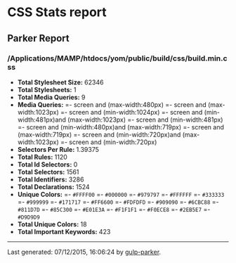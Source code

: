 # CSS Stats report

## Parker Report

### /Applications/MAMP/htdocs/yom/public/build/css/build.min.css

- **Total Stylesheet Size:** 62346
- **Total Stylesheets:** 1
- **Total Media Queries:** 9
- **Media Queries:**
	=- screen and (max-width:480px)
	=- screen and (max-width:1023px)
	=- screen and (min-width:1024px)
	=- screen and (min-width:481px)and (max-width:1023px)
	=- screen and (min-width:481px)
	=- screen and (min-width:480px)and (max-width:719px)
	=- screen and (max-width:719px)
	=- screen and (min-width:720px)and (max-width:1023px)
	=- screen and (min-width:720px)
- **Selectors Per Rule:** 1.39375
- **Total Rules:** 1120
- **Total Id Selectors:** 0
- **Total Selectors:** 1561
- **Total Identifiers:** 3286
- **Total Declarations:** 1524
- **Unique Colors:**
	=- `#FFFF00`
	=- `#000000`
	=- `#979797`
	=- `#FFFFFF`
	=- `#333333`
	=- `#999999`
	=- `#171717`
	=- `#FF6600`
	=- `#FDFDFD`
	=- `#909090`
	=- `#6CBC88`
	=- `#811D7D`
	=- `#85C300`
	=- `#E01E3A`
	=- `#F1F1F1`
	=- `#F0ECE8`
	=- `#2EB5E7`
	=- `#D9D9D9`
- **Total Unique Colors:** 18
- **Total Important Keywords:** 423

* * *

Last generated: 07/12/2015, 16:06:24 by [gulp-parker](https://github.com/PavelDemyanenko/gulp-parker).
